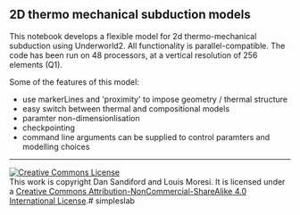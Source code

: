## 2D thermo mechanical subduction models

This notebook develops a flexible model for 2d thermo-mechanical subduction using Underworld2. All functionality is parallel-compatible. The code has been run on 48 processors, at a vertical resolution of 256 elements (Q1).

Some of the features of this model:

* use markerLines and 'proximity' to impose geometry / thermal structure
* easy switch between thermal and compositional models
* paramter non-dimensionlisation
* checkpointing
* command line arguments can be supplied to control paramters and modelling choices



<hr>
<a rel="license" href="http://creativecommons.org/licenses/by-nc-sa/4.0/"><img alt="Creative Commons License" style="border-width:0" src="https://i.creativecommons.org/l/by-nc-sa/4.0/88x31.png" /></a><br />This work is copyright Dan Sandiford and Louis Moresi. It is licensed under a <a rel="license" href="http://creativecommons.org/licenses/by-nc-sa/4.0/">Creative Commons Attribution-NonCommercial-ShareAlike 4.0 International License</a>.# simpleslab
